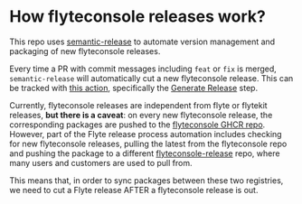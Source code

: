 # How flyteconsole releases work?

This repo uses [semantic-release](https://github.com/semantic-release/semantic-release) to automate version management and packaging of new flyteconsole releases.

Every time a PR with commit messages including `feat` or `fix` is merged, `semantic-release` will automatically cut a new flyteconsole release.
This can be tracked with [this action](https://github.com/flyteorg/flyteconsole/actions/workflows/checks.yml), specifically the [Generate Release](https://github.com/flyteorg/flyteconsole/blob/acbb626ebdc3fb24040306e42ffcdaada8fc14b3/.github/workflows/checks.yml#L69-L91) step.

Currently, flyteconsole releases are independent from flyte or flytekit releases, **but there is a caveat**: on every new flyteconsole release, the corresponding packages are pushed to the [flyteconsole GHCR repo](https://github.com/flyteorg/flyteconsole/pkgs/container/flyteconsole).
However, part of the Flyte release process automation includes checking for new flyteconsole releases, pulling the latest from the flyteconsole repo and pushing the package to a different [flyteconsole-release](https://github.com/flyteorg/flyteconsole/pkgs/container/flyteconsole-release/) repo, where many users and customers are used to pull from.

This means that, in order to sync packages between these two registries, we need to cut a Flyte release AFTER a flyteconsole release is out.
